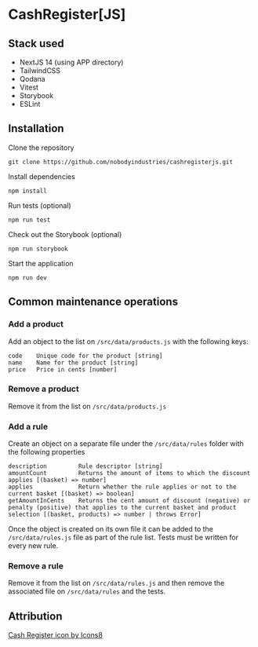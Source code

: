 # CashRegister[JS]

## Stack used

- NextJS 14 (using APP directory)
- TailwindCSS
- Qodana
- Vitest
- Storybook
- ESLint

## Installation

Clone the repository

`git clone https://github.com/nobodyindustries/cashregisterjs.git`

Install dependencies

`npm install`

Run tests (optional)

`npm run test`

Check out the Storybook (optional)

`npm run storybook`

Start the application

`npm run dev`

## Common maintenance operations

### Add a product

Add an object to the list on `/src/data/products.js` with the following keys:

```
code    Unique code for the product [string]
name    Name for the product [string]
price   Price in cents [number]
```

### Remove a product

Remove it from the list on `/src/data/products.js`

### Add a rule

Create an object on a separate file under the `/src/data/rules` folder with the following properties

```
description         Rule descriptor [string]
amountCount         Returns the amount of items to which the discount applies [(basket) => number]
applies             Return whether the rule applies or not to the current basket [(basket) => boolean]
getAmountInCents    Returns the cent amount of discount (negative) or penalty (positive) that applies to the current basket and product selection [(basket, products) => number | throws Error]
```

Once the object is created on its own file it can be added to the `/src/data/rules.js` file as part of the rule list.
Tests must be written for every new rule.

### Remove a rule

Remove it from the list on `/src/data/rules.js` and then remove the associated file on `/src/data/rules` and the tests.

## Attribution

[Cash Register icon by Icons8](https://icons8.com/icon/3576/cash-register)
